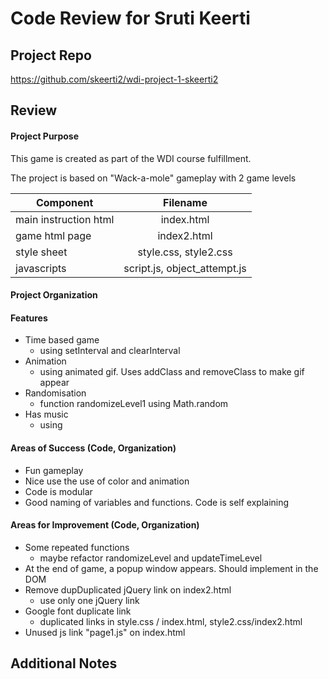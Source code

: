# Code Review for Sruti Keerti

## Project Repo

https://github.com/skeerti2/wdi-project-1-skeerti2

## Review

#### Project Purpose

This game is created as part of the WDI course fulfillment.

The project is based on "Wack-a-mole" gameplay with 2 game levels

| Component        | Filename           |
| ------------- |:-------------:|
| main instruction html  | index.html |
| game html page     | index2.html      |
| style sheet | style.css, style2.css   |
| javascripts | script.js, object_attempt.js   |

#### Project Organization

#### Features

* Time based game
  * using setInterval and clearInterval
* Animation
  * using animated gif. Uses addClass and removeClass to make gif appear
* Randomisation
  * function randomizeLevel1 using Math.random
* Has music
  * using <audio> tag and play()

#### Areas of Success (Code, Organization)

* Fun gameplay
* Nice use the use of color and animation
* Code is modular
* Good naming of variables and functions. Code is self explaining

#### Areas for Improvement (Code, Organization)

* Some repeated functions
  * maybe refactor randomizeLevel and updateTimeLevel
* At the end of game, a popup window appears. Should implement in the DOM
* Remove dupDuplicated jQuery link on index2.html
  * use only one jQuery link
* Google font duplicate link
  * duplicated links in style.css / index.html, style2.css/index2.html
* Unused js link "page1.js" on index.html


## Additional Notes
